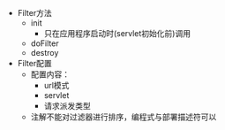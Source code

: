 
* Filter方法
    * init
        * 只在应用程序启动时(servlet初始化前)调用 
    * doFilter
    * destroy
* Filter配置
    * 配置内容：
        * url模式
        * servlet
        * 请求派发类型
    * 注解不能对过滤器进行排序，编程式与部署描述符可以